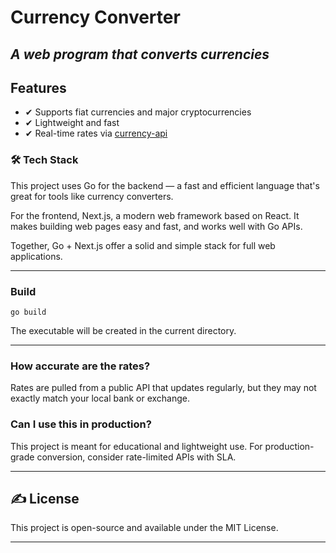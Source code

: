<body>

  <h1>Currency Converter</h1>
  <h2><em>A web program that converts currencies</em></h2>

  <h2>Features</h2>
  <ul>
    <li>✔ Supports fiat currencies and major cryptocurrencies</li>
    <li>✔ Lightweight and fast</li>
    <li>✔ Real-time rates via <a href="https://github.com/fawazahmed0/currency-api" target="_blank">currency-api</a></li>
  </ul>

  <h3>🛠️ Tech Stack</h3>
  <p>This project uses Go for the backend — a fast and efficient language that's great for tools like currency converters.</p>
  <p>For the frontend, Next.js, a modern web framework based on React. It makes building web pages easy and fast, and works well with Go APIs.</p>
  <p>Together, Go + Next.js offer a solid and simple stack for full web applications.</p>

<hr />

  <h3>Build</h3>
  <pre><code>go build</code></pre>
  <p>The executable will be created in the current directory.</p>

<hr />

  <h3>How accurate are the rates?</h3>
  <p>
    Rates are pulled from a public API that updates regularly, but they may not exactly match your local bank or exchange.
  </p>

  <h3>Can I use this in production?</h3>
  <p>
    This project is meant for educational and lightweight use. For production-grade conversion, consider rate-limited APIs with SLA.
  </p>

  <hr />

  <h2>✍️ License</h2>
  <p>This project is open-source and available under the MIT License.</p>

  <hr />

</body>
</html>

